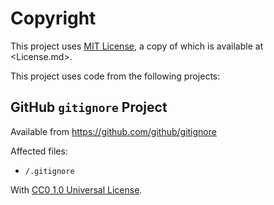 # Copyright

This project uses [MIT License](https://mit-license.org), a copy of which is available at <License.md>.

This project uses code from the following projects:

## GitHub `gitignore` Project

Available from <https://github.com/github/gitignore>

Affected files:

* `/.gitignore`

With [CC0 1.0 Universal License](https://creativecommons.org/publicdomain/zero/1.0/legalcode.en).
